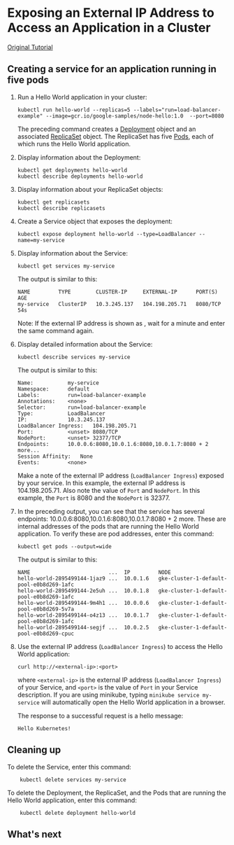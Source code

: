 # Exposing an External IP Address to Access an Application in a Cluster

[Original Tutorial](https://kubernetes.io/docs/tutorials/stateless-application/expose-external-ip-address/)

## Creating a service for an application running in five pods

1.  Run a Hello World application in your cluster:
    
    ```
    kubectl run hello-world --replicas=5 --labels="run=load-balancer-example" --image=gcr.io/google-samples/node-hello:1.0  --port=8080
    ```
    
    The preceding command creates a  [Deployment](https://kubernetes.io/docs/concepts/workloads/controllers/deployment/)  object and an associated  [ReplicaSet](https://kubernetes.io/docs/concepts/workloads/controllers/replicaset/)  object. The ReplicaSet has five  [Pods](https://kubernetes.io/docs/concepts/workloads/pods/pod/), each of which runs the Hello World application.
    
2.  Display information about the Deployment:
    
    ```
    kubectl get deployments hello-world
    kubectl describe deployments hello-world
    
    ```
    
3.  Display information about your ReplicaSet objects:
    
    ```
    kubectl get replicasets
    kubectl describe replicasets
    
    ```
    
4.  Create a Service object that exposes the deployment:
    
    ```
    kubectl expose deployment hello-world --type=LoadBalancer --name=my-service
    
    ```
    
5.  Display information about the Service:
    
    ```
    kubectl get services my-service
    
    ```
    
    The output is similar to this:
    
    ```
    NAME         TYPE        CLUSTER-IP     EXTERNAL-IP      PORT(S)    AGE
    my-service   ClusterIP   10.3.245.137   104.198.205.71   8080/TCP   54s
    
    ```
    
    Note: If the external IP address is shown as <pending>, wait for a minute and enter the same command again.
    
6.  Display detailed information about the Service:
    
    ```
    kubectl describe services my-service
    
    ```
    
    The output is similar to this:
    
    ```
    Name:           my-service
    Namespace:      default
    Labels:         run=load-balancer-example
    Annotations:    <none>
    Selector:       run=load-balancer-example
    Type:           LoadBalancer
    IP:             10.3.245.137
    LoadBalancer Ingress:   104.198.205.71
    Port:           <unset> 8080/TCP
    NodePort:       <unset> 32377/TCP
    Endpoints:      10.0.0.6:8080,10.0.1.6:8080,10.0.1.7:8080 + 2 more...
    Session Affinity:   None
    Events:         <none>
    
    ```
    
    Make a note of the external IP address (`LoadBalancer Ingress`) exposed by your service. In this example, the external IP address is 104.198.205.71. Also note the value of  `Port`  and  `NodePort`. In this example, the  `Port`  is 8080 and the  `NodePort`  is 32377.
    
7.  In the preceding output, you can see that the service has several endpoints: 10.0.0.6:8080,10.0.1.6:8080,10.0.1.7:8080 + 2 more. These are internal addresses of the pods that are running the Hello World application. To verify these are pod addresses, enter this command:
    
    ```
    kubectl get pods --output=wide
    
    ```
    
    The output is similar to this:
    
    ```
    NAME                         ...  IP         NODE
    hello-world-2895499144-1jaz9 ...  10.0.1.6   gke-cluster-1-default-pool-e0b8d269-1afc
    hello-world-2895499144-2e5uh ...  10.0.1.8   gke-cluster-1-default-pool-e0b8d269-1afc
    hello-world-2895499144-9m4h1 ...  10.0.0.6   gke-cluster-1-default-pool-e0b8d269-5v7a
    hello-world-2895499144-o4z13 ...  10.0.1.7   gke-cluster-1-default-pool-e0b8d269-1afc
    hello-world-2895499144-segjf ...  10.0.2.5   gke-cluster-1-default-pool-e0b8d269-cpuc
    
    ```
    
8.  Use the external IP address (`LoadBalancer Ingress`) to access the Hello World application:
    
    ```
    curl http://<external-ip>:<port>
    
    ```
    
    where  `<external-ip>`  is the external IP address (`LoadBalancer Ingress`) of your Service, and  `<port>`  is the value of  `Port`  in your Service description. If you are using minikube, typing  `minikube service my-service`  will automatically open the Hello World application in a browser.
    
    The response to a successful request is a hello message:
    
    ```
    Hello Kubernetes!
    
    ```
    

## Cleaning up[](https://kubernetes.io/docs/tutorials/stateless-application/expose-external-ip-address/#cleaning-up)

To delete the Service, enter this command:

```
    kubectl delete services my-service

```

To delete the Deployment, the ReplicaSet, and the Pods that are running the Hello World application, enter this command:

```
    kubectl delete deployment hello-world

```

## What's next
<!--stackedit_data:
eyJoaXN0b3J5IjpbLTE1NjEwODgxMzFdfQ==
-->